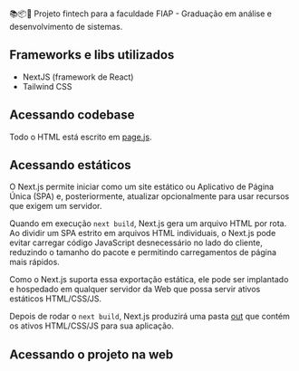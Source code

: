 📚📦💸 Projeto fintech para a faculdade FIAP - Graduação em análise e desenvolvimento de sistemas.

## Frameworks e libs utilizados
- NextJS (framework de React)
- Tailwind CSS

## Acessando codebase
Todo o HTML está escrito em [page.js](./src/app/page.js).

## Acessando estáticos
O Next.js permite iniciar como um site estático ou Aplicativo de Página Única (SPA) e, posteriormente, atualizar opcionalmente para usar recursos que exigem um servidor.

Quando em execução `next build`, Next.js gera um arquivo HTML por rota. Ao dividir um SPA estrito em arquivos HTML individuais, o Next.js pode evitar carregar código JavaScript desnecessário no lado do cliente, reduzindo o tamanho do pacote e permitindo carregamentos de página mais rápidos.

Como o Next.js suporta essa exportação estática, ele pode ser implantado e hospedado em qualquer servidor da Web que possa servir ativos estáticos HTML/CSS/JS.

Depois de rodar o `next build`, Next.js produzirá uma pasta [out](./out/) que contém os ativos HTML/CSS/JS para sua aplicação.

## Acessando o projeto na web
